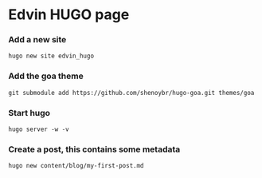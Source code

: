 # Edvin HUGO page

### Add a new site
```hugo new site edvin_hugo```

### Add the goa theme
```git submodule add https://github.com/shenoybr/hugo-goa.git themes/goa```

### Start hugo
```hugo server -w -v```

### Create a post, this contains some metadata
```hugo new content/blog/my-first-post.md```

